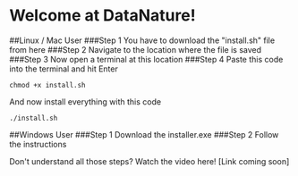# Welcome at DataNature!
##Linux / Mac User
###Step 1
You have to download the "install.sh" file from here
###Step 2
Navigate to the location where the file is saved
###Step 3
Now open a terminal at this location
###Step 4
Paste this code into the terminal and hit Enter
```
chmod +x install.sh
```

And now install everything with this code
```
./install.sh
```


##Windows User
###Step 1
Download the installer.exe
###Step 2
Follow the instructions

Don't understand all those steps? Watch the video here!
[Link coming soon]
